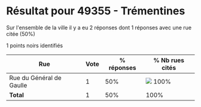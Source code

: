 # Résultat pour 49355 - Trémentines

Sur l'ensemble de la ville il y a eu 2 réponses dont 1 réponses avec une rue citée (50%)

1 points noirs identifiés

| Rue | Vote | % réponses | % Nb rues cités|
|-----|------|------------|----------------|
| Rue du Général de Gaulle | 1 | 50% | <img src="../../img/bar_100.gif" />&nbsp;100%|
| **Total** | 1 | 50% | 100%|
